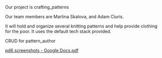 Our project is crafting_patterns

Our team members are Martina Skalova, and Adam Ciuris.

It will hold and organize several knitting patterns and help provide clothing for the poor. It uses the default tech stack provided.

CRUD for pattern_author

[pd6 screenshots - Google Docs.pdf](https://github.com/CS480UIC/crafting_patterns/files/8258591/pd6.screenshots.-.Google.Docs.pdf)
































